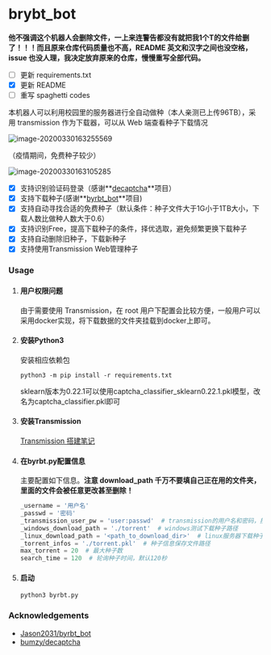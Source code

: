 # brybt_bot

**他不强调这个机器人会删除文件，一上来连警告都没有就把我1个T的文件给删了！！！而且原来仓库代码质量也不高，README 英文和汉字之间也没空格，issue 也没人理，我决定放弃原来的仓库，慢慢重写全部代码。**

- [ ] 更新 requirements.txt
- [x] 更新 README
- [ ] 重写 spaghetti codes

本机器人可以利用校园里的服务器进行全自动做种（本人亲测已上传96TB），采用 transmission 作为下载器，可以从 Web 端查看种子下载情况

![image-20200330163255569](https://github.com/lipssmycode/byrbt_bot/blob/master/images/image-20200330163255569.png)

（疫情期间，免费种子较少）

![image-20200330163105285](https://github.com/lipssmycode/byrbt_bot/blob/master/images/image-20200330163105285.png)

- [x] 支持识别验证码登录（感谢**[decaptcha](https://github.com/bumzy/decaptcha)**项目）
- [x] 支持下载种子(感谢**[byrbt_bot](https://github.com/Jason2031/byrbt_bot)**项目)
- [x] 支持自动寻找合适的免费种子（默认条件：种子文件大于1G小于1TB大小，下载人数比做种人数大于0.6）
- [x] 支持识别Free，提高下载种子的条件，择优选取，避免频繁更换下载种子
- [x] 支持自动删除旧种子，下载新种子
- [x] 支持使用Transmission Web管理种子

### Usage

1. #### 用户权限问题

   由于需要使用 Transmission，在 root 用户下配置会比较方便，一般用户可以采用docker实现，将下载数据的文件夹挂载到docker上即可。

2. #### 安装Python3

   安装相应依赖包

   ```shell
   python3 -m pip install -r requirements.txt
   ```
   sklearn版本为0.22.1可以使用captcha_classifier_sklearn0.22.1.pkl模型，改名为captcha_classifier.pkl即可

3. #### 安装Transmission

   [Transmission 搭建笔记](https://github.com/WhymustIhaveaname/Transmission-Block-Xunlei/blob/main/%E6%90%AD%E5%BB%BA%E7%AC%94%E8%AE%B0.md)

4. #### 在byrbt.py配置信息

   主要配置如下信息。**注意 download_path 千万不要填自己正在用的文件夹，里面的文件会被任意更改甚至删除！**

   ```python
   _username = '用户名'
   _passwd = '密码'
   _transmission_user_pw = 'user:passwd'  # transmission的用户名和密码，按照格式填入
   _windows_download_path = './torrent'  # windows测试下载种子路径
   _linux_download_path = '<path_to_download_dir>'  # linux服务器下载种子的路径
   _torrent_infos = './torrent.pkl'  # 种子信息保存文件路径
   max_torrent = 20  # 最大种子数
   search_time = 120  # 轮询种子时间，默认120秒
   ```

5. #### 启动

   ```shell
   python3 byrbt.py
   ```

### Acknowledgements

* [Jason2031/byrbt_bot](https://github.com/Jason2031/byrbt_bot)
* [bumzy/decaptcha](https://github.com/bumzy/decaptcha)
